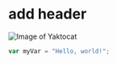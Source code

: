 # add header

![Image of Yaktocat](https://octodex.github.com/images/yaktocat.png)

``` JavaScript
var myVar = "Hello, world!";
```
